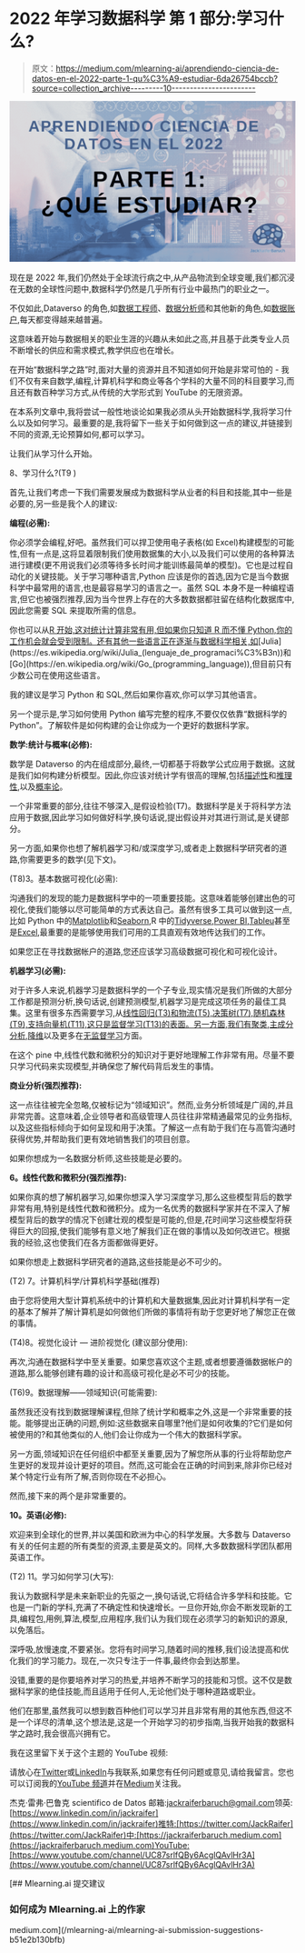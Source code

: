 # 2022 年学习数据科学 第 1 部分:学习什么?

> 原文：<https://medium.com/mlearning-ai/aprendiendo-ciencia-de-datos-en-el-2022-parte-1-qu%C3%A9-estudiar-6da26754bccb?source=collection_archive---------10----------------------->

![](img/b15c435d8a0324a702065d01ea1fae9b.png)

现在是 2022 年,我们仍然处于全球流行病之中,从产品物流到全球变暖,我们都沉浸在无数的全球性问题中,数据科学仍然是几乎所有行业中最热门的职业之一。

不仅如此,Dataverso 的角色,如[数据工程师](https://www.datahack.es/ingeniero-datos/)、[数据分析师](https://es.wikipedia.org/wiki/An%C3%A1lisis_de_datos)和其他新的角色,如[数据账户](https://rockcontent.com/es/blog/data-storytelling/),每天都变得越来越普遍。

这意味着开始与数据相关的职业生涯的兴趣从未如此之高,并且基于此类专业人员不断增长的供应和需求模式,教学供应也在增长。

在开始“数据科学之路”时,面对大量的资源并且不知道如何开始是非常可怕的 - 我们不仅有来自数学,编程,计算机科学和商业等各个学科的大量不同的科目要学习,而且还有数百种学习方式,从传统的大学形式到 YouTube 的无限资源。

在本系列文章中,我将尝试一般性地谈论如果我必须从头开始数据科学,我将学习什么以及如何学习。最重要的是,我将留下一些关于如何做到这一点的建议,并链接到不同的资源,无论预算如何,都可以学习。

让我们从学习什么开始。

8、学习什么?(T9 )

首先,让我们考虑一下我们需要发展成为数据科学从业者的科目和技能,其中一些是必要的,另一些是我个人的建议:

**编程(必需):**

你必须学会编程,好吧。虽然我们可以捍卫使用电子表格(如 Excel)构建模型的可能性,但有一点是,这将显着限制我们使用数据集的大小,以及我们可以使用的各种算法进行建模(更不用说我们必须等待多长时间才能训练最简单的模型)。它也是过程自动化的关键技能。关于学习哪种语言,Python 应该是你的首选,因为它是当今数据科学中最常用的语言,也是最容易学习的语言之一。虽然 SQL 本身不是一种编程语言,但它也被强烈推荐,因为当今世界上存在的大多数数据都驻留在结构化数据库中,因此您需要 SQL 来提取所需的信息。

你也可以从[R 开始,这对统计计算非常有用,但如果你只知道 R 而不懂 Python,你的工作机会就会受到限制。还有其他一些语言正在逐渐与数据科学相关,如](https://es.wikipedia.org/wiki/R_(lenguaje_de_programaci%C3%B3n))[Julia](https://es.wikipedia.org/wiki/Julia_(lenguaje_de_programaci%C3%B3n))和[Go](https://en.wikipedia.org/wiki/Go_(programming_language)),但目前只有少数公司在使用这些语言。

我的建议是学习 Python 和 SQL,然后如果你喜欢,你可以学习其他语言。

另一个提示是,学习如何使用 Python 编写完整的程序,不要仅仅依靠“数据科学的 Python”。了解软件是如何构建的会让你成为一个更好的数据科学家。

**数学:统计与概率(必修):**

数学是 Dataverso 的内在组成部分,最终,一切都基于将数学公式应用于数据。这就是我们如何构建分析模型。因此,你应该对统计学有很高的理解,包括[描述性](https://es.wikipedia.org/wiki/Estad%C3%ADstica_descriptiva)和[推理性](https://es.wikipedia.org/wiki/Estad%C3%ADstica_inferencial),以及[概率论](https://es.wikipedia.org/wiki/Teor%C3%ADa_de_la_probabilidad)。

一个非常重要的部分,往往不够深入,是假设检验(T7)。数据科学是关于将科学方法应用于数据,因此学习如何做好科学,换句话说,提出假设并对其进行测试,是关键部分。

另一方面,如果你也想了解机器学习和/或深度学习,或者走上数据科学研究者的道路,你需要更多的数学(见下文)。

(T8)3。基本数据可视化(必需):

沟通我们的发现的能力是数据科学中的一项重要技能。这意味着能够创建出色的可视化,使我们能够以尽可能简单的方式表达自己。虽然有很多工具可以做到这一点,比如 Python 中的[Matplotlib](https://en.wikipedia.org/wiki/Matplotlib)和[Seaborn](https://seaborn.pydata.org/),R 中的[Tidyverse](https://en.wikipedia.org/wiki/Tidyverse),[Power BI](https://en.wikipedia.org/wiki/Microsoft_Power_BI),[Tableu](https://en.wikipedia.org/wiki/Tableau_Software)甚至是[Excel](https://en.wikipedia.org/wiki/Microsoft_Excel),最重要的是能够使用我们可用的工具直观有效地传达我们的工作。

如果您正在寻找数据帐户的道路,您还应该学习高级数据可视化和可视化设计。

**机器学习(必需):**

对于许多人来说,机器学习是数据科学的一个子专业,现实情况是我们所做的大部分工作都是预测分析,换句话说,创建预测模型,机器学习是完成这项任务的最佳工具集。这里有很多东西需要学习,从[线性回归(T3)和](https://es.wikipedia.org/wiki/Regresi%C3%B3n_lineal)[物流(T5),](https://es.wikipedia.org/wiki/Regresi%C3%B3n_log%C3%ADstica)[决策树(T7),](https://es.wikipedia.org/wiki/%C3%81rbol_de_decisi%C3%B3n)[随机森林(T9),](https://es.wikipedia.org/wiki/Random_forest)[支持向量机(T11),这只是](https://en.wikipedia.org/wiki/Support-vector_machine)[监督学习(T13)的表面。另一方面,我们有](https://es.wikipedia.org/wiki/Aprendizaje_supervisado)[聚类](https://es.wikipedia.org/wiki/Algoritmo_de_agrupamiento),[主成分分析](https://es.wikipedia.org/wiki/An%C3%A1lisis_de_componentes_principales),[降维](https://es.wikipedia.org/wiki/Reducci%C3%B3n_de_dimensionalidad)以及更多在[无监督学习](https://es.wikipedia.org/wiki/Aprendizaje_no_supervisado)方面。

在这个 pine 中,线性代数和微积分的知识对于更好地理解工作非常有用。尽量不要只学习代码来实现模型,并确保您了解代码背后发生的事情。

**商业分析(强烈推荐):**

这一点往往被完全忽略,仅被标记为“领域知识”。然而,业务分析领域是广阔的,并且非常完善。这意味着,企业领导者和高级管理人员往往非常精通最常见的业务指标,以及这些指标倾向于如何呈现和用于决策。了解这一点有助于我们在与高管沟通时获得优势,并帮助我们更有效地销售我们的项目创意。

如果你想成为一名数据分析师,这些技能是必要的。

**6。线性代数和微积分(强烈推荐):**

如果你真的想了解机器学习,如果你想深入学习深度学习,那么这些模型背后的数学非常有用,特别是线性代数和微积分。成为一名优秀的数据科学家并在不深入了解模型背后的数学的情况下创建壮观的模型是可能的,但是,花时间学习这些模型将获得巨大的回报,使我们能够有意义地了解我们正在做的事情以及如何改进它。根据我的经验,这也使我们在各方面都做得更好。

如果你想走上数据科学研究者的道路,这些技能是必不可少的。

(T2) 7。计算机科学/计算机科学基础(推荐)

由于您将使用大型计算机系统中的计算机和大量数据集,因此对计算机科学有一定的基本了解并了解计算机是如何做他们所做的事情将有助于您更好地了解您正在做的事情。

(T4)8。视觉化设计 — 进阶视觉化 (建议部分使用):

再次,沟通在数据科学中至关重要。如果您喜欢这个主题,或者想要遵循数据帐户的道路,那么能够创建有趣的设计和高级可视化是必不可少的技能。

(T6)9。数据理解——领域知识(可能需要):

虽然我还没有找到数据理解课程,但除了统计学和概率之外,这是一个非常重要的技能。能够提出正确的问题,例如:这些数据来自哪里?他们是如何收集的?它们是如何被使用的?和其他类似的人,他们会让你成为一个伟大的数据科学家。

另一方面,领域知识在任何组织中都至关重要,因为了解您所从事的行业将帮助您产生更好的发现并设计更好的项目。然而,这可能会在正确的时间到来,除非你已经对某个特定行业有所了解,否则你现在不必担心。

然而,接下来的两个是非常重要的。

**10。英语(必修):**

欢迎来到全球化的世界,并以美国和欧洲为中心的科学发展。大多数与 Dataverso 有关的任何主题的所有类型的资源,主要是英文的。同样,大多数数据科学团队都用英语工作。

(T2) 11。学习如何学习(大写):

我认为数据科学是未来新职业的先驱之一,换句话说,它将结合许多学科和技能。它也是一门新的学科,充满了不确定性和快速增长。一旦你开始,你会不断发现新的工具,编程包,用例,算法,模型,应用程序,我们认为我们现在必须学习的新知识的源泉,以免落后。

深呼吸,放慢速度,不要紧张。您将有时间学习,随着时间的推移,我们设法提高和优化我们的学习能力。现在,一次只专注于一件事,最终你会到达那里。

没错,重要的是你要培养对学习的热爱,并培养不断学习的技能和习惯。这不仅是数据科学家的绝佳技能,而且适用于任何人,无论他们处于哪种道路或职业。

他们在那里,虽然我可以想到数百种他们可以学习并且非常有用的其他东西,但这不是一个详尽的清单,这个想法是,这是一个开始学习的初步指南,当我开始我的数据科学之路时,我会很高兴拥有它。

我在这里留下关于这个主题的 YouTube 视频:

请放心在[Twitter](https://twitter.com/JackRaifer)或[LinkedIn](https://www.linkedin.com/in/jackraifer)与我联系,如果您有任何问题或意见,请给我留言。您也可以订阅我的[YouTube 频道](https://www.youtube.com/channel/UC87srlfQBy6AcglQAvlHr3A)并在[Medium](https://jackraiferbaruch.medium.com)关注我。

杰克·雷弗·巴鲁克
scientifico de Datos
邮箱:[jackraiferbaruch@gmail.com](mailto:jackraiferbaruch@gmail.com)领英:[https://www.linkedin.com/in/jackraifer](https://www.linkedin.com/in/jackraifer)推特:[https://twitter.com/JackRaifer](https://twitter.com/JackRaifer)中:[https://jackraiferbaruch.medium.com](https://jackraiferbaruch.medium.com)YouTube:[https://www.youtube.com/channel/UC87srlfQBy6AcglQAvlHr3A](https://www.youtube.com/channel/UC87srlfQBy6AcglQAvlHr3A)

[](/mlearning-ai/mlearning-ai-submission-suggestions-b51e2b130bfb) [## Mlearning.ai 提交建议

### 如何成为 Mlearning.ai 上的作家

medium.com](/mlearning-ai/mlearning-ai-submission-suggestions-b51e2b130bfb)